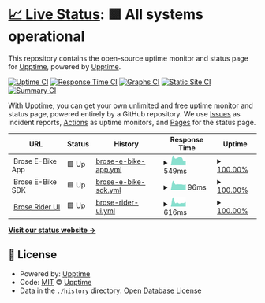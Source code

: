 # [📈 Live Status](https://brose-ebike.github.io): <!--live status--> **🟩 All systems operational**

This repository contains the open-source uptime monitor and status page for [Upptime](https://upptime.js.org), powered by [Upptime](https://github.com/upptime/upptime).

[![Uptime CI](https://github.com/brose-ebike/cloud-status/workflows/Uptime%20CI/badge.svg)](https://github.com/brose-ebike/cloud-status/actions?query=workflow%3A%22Uptime+CI%22)
[![Response Time CI](https://github.com/brose-ebike/cloud-status/workflows/Response%20Time%20CI/badge.svg)](https://github.com/brose-ebike/cloud-status/actions?query=workflow%3A%22Response+Time+CI%22)
[![Graphs CI](https://github.com/brose-ebike/cloud-status/workflows/Graphs%20CI/badge.svg)](https://github.com/brose-ebike/cloud-status/actions?query=workflow%3A%22Graphs+CI%22)
[![Static Site CI](https://github.com/brose-ebike/cloud-status/workflows/Static%20Site%20CI/badge.svg)](https://github.com/brose-ebike/cloud-status/actions?query=workflow%3A%22Static+Site+CI%22)
[![Summary CI](https://github.com/brose-ebike/cloud-status/workflows/Summary%20CI/badge.svg)](https://github.com/brose-ebike/cloud-status/actions?query=workflow%3A%22Summary+CI%22)

With [Upptime](https://upptime.js.org), you can get your own unlimited and free uptime monitor and status page, powered entirely by a GitHub repository. We use [Issues](https://github.com/upptime/upptime/issues) as incident reports, [Actions](https://github.com/brose-ebike/cloud-status/actions) as uptime monitors, and [Pages](https://brose-ebike.github.io) for the status page.

<!--start: status pages-->
<!-- This summary is generated by Upptime (https://github.com/upptime/upptime) -->
<!-- Do not edit this manually, your changes will be overwritten -->
<!-- prettier-ignore -->
| URL | Status | History | Response Time | Uptime |
| --- | ------ | ------- | ------------- | ------ |
| <img alt="" src="https://static.brose.bike/images/generic/brose-logo-rect.png" height="13"> Brose E-Bike App | 🟩 Up | [brose-e-bike-app.yml](https://github.com/brose-ebike/cloud-status/commits/HEAD/history/brose-e-bike-app.yml) | <details><summary><img alt="Response time graph" src="./graphs/brose-e-bike-app/response-time-week.png" height="20"> 549ms</summary><br><a href="https://status.brose.bike/history/brose-e-bike-app"><img alt="Response time 560" src="https://img.shields.io/endpoint?url=https%3A%2F%2Fraw.githubusercontent.com%2Fbrose-ebike%2Fcloud-status%2FHEAD%2Fapi%2Fbrose-e-bike-app%2Fresponse-time.json"></a><br><a href="https://status.brose.bike/history/brose-e-bike-app"><img alt="24-hour response time 338" src="https://img.shields.io/endpoint?url=https%3A%2F%2Fraw.githubusercontent.com%2Fbrose-ebike%2Fcloud-status%2FHEAD%2Fapi%2Fbrose-e-bike-app%2Fresponse-time-day.json"></a><br><a href="https://status.brose.bike/history/brose-e-bike-app"><img alt="7-day response time 549" src="https://img.shields.io/endpoint?url=https%3A%2F%2Fraw.githubusercontent.com%2Fbrose-ebike%2Fcloud-status%2FHEAD%2Fapi%2Fbrose-e-bike-app%2Fresponse-time-week.json"></a><br><a href="https://status.brose.bike/history/brose-e-bike-app"><img alt="30-day response time 522" src="https://img.shields.io/endpoint?url=https%3A%2F%2Fraw.githubusercontent.com%2Fbrose-ebike%2Fcloud-status%2FHEAD%2Fapi%2Fbrose-e-bike-app%2Fresponse-time-month.json"></a><br><a href="https://status.brose.bike/history/brose-e-bike-app"><img alt="1-year response time 569" src="https://img.shields.io/endpoint?url=https%3A%2F%2Fraw.githubusercontent.com%2Fbrose-ebike%2Fcloud-status%2FHEAD%2Fapi%2Fbrose-e-bike-app%2Fresponse-time-year.json"></a></details> | <details><summary><a href="https://status.brose.bike/history/brose-e-bike-app">100.00%</a></summary><a href="https://status.brose.bike/history/brose-e-bike-app"><img alt="All-time uptime 99.50%" src="https://img.shields.io/endpoint?url=https%3A%2F%2Fraw.githubusercontent.com%2Fbrose-ebike%2Fcloud-status%2FHEAD%2Fapi%2Fbrose-e-bike-app%2Fuptime.json"></a><br><a href="https://status.brose.bike/history/brose-e-bike-app"><img alt="24-hour uptime 100.00%" src="https://img.shields.io/endpoint?url=https%3A%2F%2Fraw.githubusercontent.com%2Fbrose-ebike%2Fcloud-status%2FHEAD%2Fapi%2Fbrose-e-bike-app%2Fuptime-day.json"></a><br><a href="https://status.brose.bike/history/brose-e-bike-app"><img alt="7-day uptime 100.00%" src="https://img.shields.io/endpoint?url=https%3A%2F%2Fraw.githubusercontent.com%2Fbrose-ebike%2Fcloud-status%2FHEAD%2Fapi%2Fbrose-e-bike-app%2Fuptime-week.json"></a><br><a href="https://status.brose.bike/history/brose-e-bike-app"><img alt="30-day uptime 100.00%" src="https://img.shields.io/endpoint?url=https%3A%2F%2Fraw.githubusercontent.com%2Fbrose-ebike%2Fcloud-status%2FHEAD%2Fapi%2Fbrose-e-bike-app%2Fuptime-month.json"></a><br><a href="https://status.brose.bike/history/brose-e-bike-app"><img alt="1-year uptime 98.50%" src="https://img.shields.io/endpoint?url=https%3A%2F%2Fraw.githubusercontent.com%2Fbrose-ebike%2Fcloud-status%2FHEAD%2Fapi%2Fbrose-e-bike-app%2Fuptime-year.json"></a></details>
| <img alt="" src="https://static.brose.bike/images/generic/brose-logo-rect.png" height="13"> Brose E-Bike SDK | 🟩 Up | [brose-e-bike-sdk.yml](https://github.com/brose-ebike/cloud-status/commits/HEAD/history/brose-e-bike-sdk.yml) | <details><summary><img alt="Response time graph" src="./graphs/brose-e-bike-sdk/response-time-week.png" height="20"> 96ms</summary><br><a href="https://status.brose.bike/history/brose-e-bike-sdk"><img alt="Response time 114" src="https://img.shields.io/endpoint?url=https%3A%2F%2Fraw.githubusercontent.com%2Fbrose-ebike%2Fcloud-status%2FHEAD%2Fapi%2Fbrose-e-bike-sdk%2Fresponse-time.json"></a><br><a href="https://status.brose.bike/history/brose-e-bike-sdk"><img alt="24-hour response time 88" src="https://img.shields.io/endpoint?url=https%3A%2F%2Fraw.githubusercontent.com%2Fbrose-ebike%2Fcloud-status%2FHEAD%2Fapi%2Fbrose-e-bike-sdk%2Fresponse-time-day.json"></a><br><a href="https://status.brose.bike/history/brose-e-bike-sdk"><img alt="7-day response time 96" src="https://img.shields.io/endpoint?url=https%3A%2F%2Fraw.githubusercontent.com%2Fbrose-ebike%2Fcloud-status%2FHEAD%2Fapi%2Fbrose-e-bike-sdk%2Fresponse-time-week.json"></a><br><a href="https://status.brose.bike/history/brose-e-bike-sdk"><img alt="30-day response time 102" src="https://img.shields.io/endpoint?url=https%3A%2F%2Fraw.githubusercontent.com%2Fbrose-ebike%2Fcloud-status%2FHEAD%2Fapi%2Fbrose-e-bike-sdk%2Fresponse-time-month.json"></a><br><a href="https://status.brose.bike/history/brose-e-bike-sdk"><img alt="1-year response time 107" src="https://img.shields.io/endpoint?url=https%3A%2F%2Fraw.githubusercontent.com%2Fbrose-ebike%2Fcloud-status%2FHEAD%2Fapi%2Fbrose-e-bike-sdk%2Fresponse-time-year.json"></a></details> | <details><summary><a href="https://status.brose.bike/history/brose-e-bike-sdk">100.00%</a></summary><a href="https://status.brose.bike/history/brose-e-bike-sdk"><img alt="All-time uptime 99.98%" src="https://img.shields.io/endpoint?url=https%3A%2F%2Fraw.githubusercontent.com%2Fbrose-ebike%2Fcloud-status%2FHEAD%2Fapi%2Fbrose-e-bike-sdk%2Fuptime.json"></a><br><a href="https://status.brose.bike/history/brose-e-bike-sdk"><img alt="24-hour uptime 100.00%" src="https://img.shields.io/endpoint?url=https%3A%2F%2Fraw.githubusercontent.com%2Fbrose-ebike%2Fcloud-status%2FHEAD%2Fapi%2Fbrose-e-bike-sdk%2Fuptime-day.json"></a><br><a href="https://status.brose.bike/history/brose-e-bike-sdk"><img alt="7-day uptime 100.00%" src="https://img.shields.io/endpoint?url=https%3A%2F%2Fraw.githubusercontent.com%2Fbrose-ebike%2Fcloud-status%2FHEAD%2Fapi%2Fbrose-e-bike-sdk%2Fuptime-week.json"></a><br><a href="https://status.brose.bike/history/brose-e-bike-sdk"><img alt="30-day uptime 100.00%" src="https://img.shields.io/endpoint?url=https%3A%2F%2Fraw.githubusercontent.com%2Fbrose-ebike%2Fcloud-status%2FHEAD%2Fapi%2Fbrose-e-bike-sdk%2Fuptime-month.json"></a><br><a href="https://status.brose.bike/history/brose-e-bike-sdk"><img alt="1-year uptime 99.95%" src="https://img.shields.io/endpoint?url=https%3A%2F%2Fraw.githubusercontent.com%2Fbrose-ebike%2Fcloud-status%2FHEAD%2Fapi%2Fbrose-e-bike-sdk%2Fuptime-year.json"></a></details>
| <img alt="" src="https://static.brose.bike/images/generic/brose-logo-rect.png" height="13"> [Brose Rider UI](https://rider.brose.bike) | 🟩 Up | [brose-rider-ui.yml](https://github.com/brose-ebike/cloud-status/commits/HEAD/history/brose-rider-ui.yml) | <details><summary><img alt="Response time graph" src="./graphs/brose-rider-ui/response-time-week.png" height="20"> 616ms</summary><br><a href="https://status.brose.bike/history/brose-rider-ui"><img alt="Response time 654" src="https://img.shields.io/endpoint?url=https%3A%2F%2Fraw.githubusercontent.com%2Fbrose-ebike%2Fcloud-status%2FHEAD%2Fapi%2Fbrose-rider-ui%2Fresponse-time.json"></a><br><a href="https://status.brose.bike/history/brose-rider-ui"><img alt="24-hour response time 625" src="https://img.shields.io/endpoint?url=https%3A%2F%2Fraw.githubusercontent.com%2Fbrose-ebike%2Fcloud-status%2FHEAD%2Fapi%2Fbrose-rider-ui%2Fresponse-time-day.json"></a><br><a href="https://status.brose.bike/history/brose-rider-ui"><img alt="7-day response time 616" src="https://img.shields.io/endpoint?url=https%3A%2F%2Fraw.githubusercontent.com%2Fbrose-ebike%2Fcloud-status%2FHEAD%2Fapi%2Fbrose-rider-ui%2Fresponse-time-week.json"></a><br><a href="https://status.brose.bike/history/brose-rider-ui"><img alt="30-day response time 648" src="https://img.shields.io/endpoint?url=https%3A%2F%2Fraw.githubusercontent.com%2Fbrose-ebike%2Fcloud-status%2FHEAD%2Fapi%2Fbrose-rider-ui%2Fresponse-time-month.json"></a><br><a href="https://status.brose.bike/history/brose-rider-ui"><img alt="1-year response time 660" src="https://img.shields.io/endpoint?url=https%3A%2F%2Fraw.githubusercontent.com%2Fbrose-ebike%2Fcloud-status%2FHEAD%2Fapi%2Fbrose-rider-ui%2Fresponse-time-year.json"></a></details> | <details><summary><a href="https://status.brose.bike/history/brose-rider-ui">100.00%</a></summary><a href="https://status.brose.bike/history/brose-rider-ui"><img alt="All-time uptime 99.73%" src="https://img.shields.io/endpoint?url=https%3A%2F%2Fraw.githubusercontent.com%2Fbrose-ebike%2Fcloud-status%2FHEAD%2Fapi%2Fbrose-rider-ui%2Fuptime.json"></a><br><a href="https://status.brose.bike/history/brose-rider-ui"><img alt="24-hour uptime 100.00%" src="https://img.shields.io/endpoint?url=https%3A%2F%2Fraw.githubusercontent.com%2Fbrose-ebike%2Fcloud-status%2FHEAD%2Fapi%2Fbrose-rider-ui%2Fuptime-day.json"></a><br><a href="https://status.brose.bike/history/brose-rider-ui"><img alt="7-day uptime 100.00%" src="https://img.shields.io/endpoint?url=https%3A%2F%2Fraw.githubusercontent.com%2Fbrose-ebike%2Fcloud-status%2FHEAD%2Fapi%2Fbrose-rider-ui%2Fuptime-week.json"></a><br><a href="https://status.brose.bike/history/brose-rider-ui"><img alt="30-day uptime 100.00%" src="https://img.shields.io/endpoint?url=https%3A%2F%2Fraw.githubusercontent.com%2Fbrose-ebike%2Fcloud-status%2FHEAD%2Fapi%2Fbrose-rider-ui%2Fuptime-month.json"></a><br><a href="https://status.brose.bike/history/brose-rider-ui"><img alt="1-year uptime 99.95%" src="https://img.shields.io/endpoint?url=https%3A%2F%2Fraw.githubusercontent.com%2Fbrose-ebike%2Fcloud-status%2FHEAD%2Fapi%2Fbrose-rider-ui%2Fuptime-year.json"></a></details>

<!--end: status pages-->

[**Visit our status website →**](https://brose-ebike.github.io)

## 📄 License

- Powered by: [Upptime](https://github.com/upptime/upptime)
- Code: [MIT](./LICENSE) © [Upptime](https://upptime.js.org)
- Data in the `./history` directory: [Open Database License](https://opendatacommons.org/licenses/odbl/1-0/)
